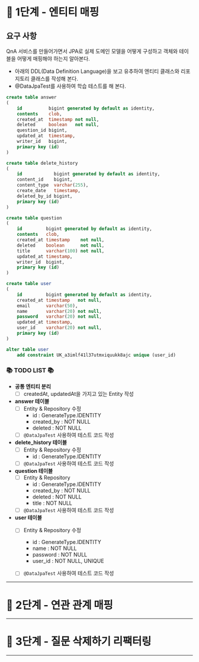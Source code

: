 # 🚀 1단계 - 엔티티 매핑

## 요구 사항
QnA 서비스를 만들어가면서 JPA로 실제 도메인 모델을 어떻게 구성하고 객체와 테이블을 어떻게 매핑해야 하는지 알아본다.
- 아래의 DDL(Data Definition Language)을 보고 유추하여 엔티티 클래스와 리포지토리 클래스를 작성해 본다.
- @DataJpaTest를 사용하여 학습 테스트를 해 본다.

```sql
create table answer
(
    id          bigint generated by default as identity,
    contents    clob,
    created_at  timestamp not null,
    deleted     boolean   not null,
    question_id bigint,
    updated_at  timestamp,
    writer_id   bigint,
    primary key (id)
)
```

```sql
create table delete_history
(
    id            bigint generated by default as identity,
    content_id    bigint,
    content_type  varchar(255),
    create_date   timestamp,
    deleted_by_id bigint,
    primary key (id)
)
```

```sql
create table question
(
    id         bigint generated by default as identity,
    contents   clob,
    created_at timestamp    not null,
    deleted    boolean      not null,
    title      varchar(100) not null,
    updated_at timestamp,
    writer_id  bigint,
    primary key (id)
)
```

```sql
create table user
(
    id         bigint generated by default as identity,
    created_at timestamp   not null,
    email      varchar(50),
    name       varchar(20) not null,
    password   varchar(20) not null,
    updated_at timestamp,
    user_id    varchar(20) not null,
    primary key (id)
)

alter table user
    add constraint UK_a3imlf41l37utmxiquukk8ajc unique (user_id)
```

### 📚 TODO LIST 📚
- **공통 엔티티 분리**
  - [ ] createdAt, updatedAt을 가지고 있는 Entity 작성
- **answer 테이블**
  - [ ] Entity & Repository 수정
    - id : GenerateType.IDENTITY
    - created_by : NOT NULL
    - deleted : NOT NULL
  - [ ] `@DataJpaTest` 사용하여 테스트 코드 작성
- **delete_history 테이블**
  - [ ] Entity & Repository 수정
    - id : GenerateType.IDENTITY
  - [ ] `@DataJpaTest` 사용하여 테스트 코드 작성
- **question 테이블**
  - [ ] Entity & Repository 
    - id : GenerateType.IDENTITY
    - created_by : NOT NULL
    - deleted : NOT NULL
    - title : NOT NULL
  - [ ] `@DataJpaTest` 사용하여 테스트 코드 작성
- **user 테이블**
  - [ ] Entity & Repository 수정
    - id : GenerateType.IDENTITY
    - name : NOT NULL
    - password : NOT NULL
    - user_id : NOT NULL, UNIQUE
  - [ ] `@DataJpaTest` 사용하여 테스트 코드 작성





---
# 🚀 2단계 - 연관 관계 매핑

---

# 🚀 3단계 - 질문 삭제하기 리팩터링

---

